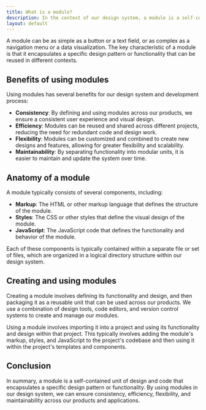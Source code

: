 ```yaml
---
title: What is a module?
description: In the context of our design system, a module is a self-contained unit of design and code that can be used across our products and applications. 
layout: default
---
```


A module can be as simple as a button or a text field, or as complex as a navigation menu or a data visualization. The key characteristic of a module is that it encapsulates a specific design pattern or functionality that can be reused in different contexts.

## Benefits of using modules

Using modules has several benefits for our design system and development process:

- **Consistency**: By defining and using modules across our products, we ensure a consistent user experience and visual design.
- **Efficiency**: Modules can be reused and shared across different projects, reducing the need for redundant code and design work.
- **Flexibility**: Modules can be customized and combined to create new designs and features, allowing for greater flexibility and scalability.
- **Maintainability**: By separating functionality into modular units, it is easier to maintain and update the system over time.

## Anatomy of a module

A module typically consists of several components, including:

- **Markup**: The HTML or other markup language that defines the structure of the module.
- **Styles**: The CSS or other styles that define the visual design of the module.
- **JavaScript**: The JavaScript code that defines the functionality and behavior of the module.

Each of these components is typically contained within a separate file or set of files, which are organized in a logical directory structure within our design system.

## Creating and using modules

Creating a module involves defining its functionality and design, and then packaging it as a reusable unit that can be used across our products. We use a combination of design tools, code editors, and version control systems to create and manage our modules.

Using a module involves importing it into a project and using its functionality and design within that project. This typically involves adding the module's markup, styles, and JavaScript to the project's codebase and then using it within the project's templates and components.

## Conclusion

In summary, a module is a self-contained unit of design and code that encapsulates a specific design pattern or functionality. By using modules in our design system, we can ensure consistency, efficiency, flexibility, and maintainability across our products and applications.
